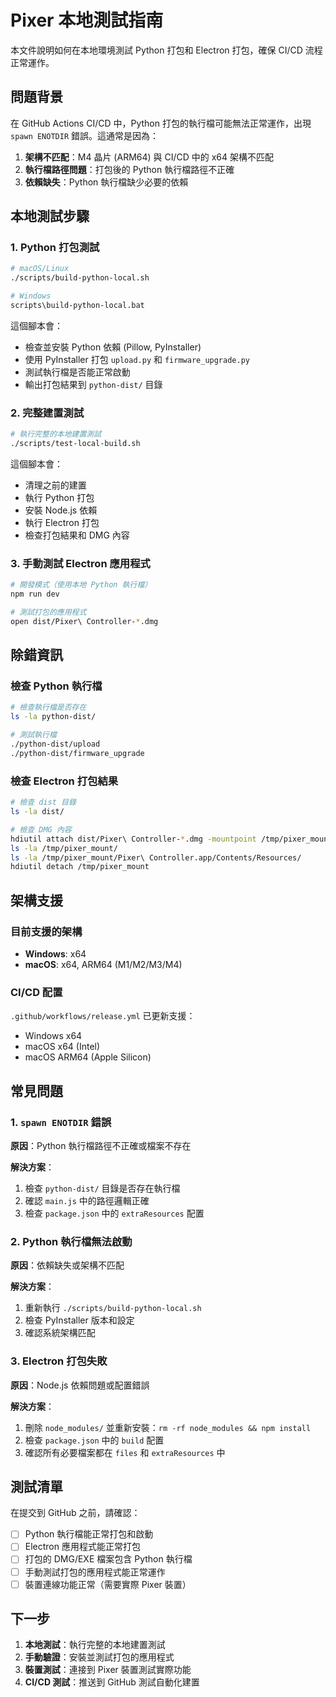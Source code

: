 # Pixer 本地測試指南

本文件說明如何在本地環境測試 Python 打包和 Electron 打包，確保 CI/CD 流程正常運作。

## 問題背景

在 GitHub Actions CI/CD 中，Python 打包的執行檔可能無法正常運作，出現 `spawn ENOTDIR` 錯誤。這通常是因為：

1. **架構不匹配**：M4 晶片 (ARM64) 與 CI/CD 中的 x64 架構不匹配
2. **執行檔路徑問題**：打包後的 Python 執行檔路徑不正確
3. **依賴缺失**：Python 執行檔缺少必要的依賴

## 本地測試步驟

### 1. Python 打包測試

```bash
# macOS/Linux
./scripts/build-python-local.sh

# Windows
scripts\build-python-local.bat
```

這個腳本會：
- 檢查並安裝 Python 依賴 (Pillow, PyInstaller)
- 使用 PyInstaller 打包 `upload.py` 和 `firmware_upgrade.py`
- 測試執行檔是否能正常啟動
- 輸出打包結果到 `python-dist/` 目錄

### 2. 完整建置測試

```bash
# 執行完整的本地建置測試
./scripts/test-local-build.sh
```

這個腳本會：
- 清理之前的建置
- 執行 Python 打包
- 安裝 Node.js 依賴
- 執行 Electron 打包
- 檢查打包結果和 DMG 內容

### 3. 手動測試 Electron 應用程式

```bash
# 開發模式（使用本地 Python 執行檔）
npm run dev

# 測試打包的應用程式
open dist/Pixer\ Controller-*.dmg
```

## 除錯資訊

### 檢查 Python 執行檔

```bash
# 檢查執行檔是否存在
ls -la python-dist/

# 測試執行檔
./python-dist/upload
./python-dist/firmware_upgrade
```

### 檢查 Electron 打包結果

```bash
# 檢查 dist 目錄
ls -la dist/

# 檢查 DMG 內容
hdiutil attach dist/Pixer\ Controller-*.dmg -mountpoint /tmp/pixer_mount
ls -la /tmp/pixer_mount/
ls -la /tmp/pixer_mount/Pixer\ Controller.app/Contents/Resources/
hdiutil detach /tmp/pixer_mount
```

## 架構支援

### 目前支援的架構

- **Windows**: x64
- **macOS**: x64, ARM64 (M1/M2/M3/M4)

### CI/CD 配置

`.github/workflows/release.yml` 已更新支援：
- Windows x64
- macOS x64 (Intel)
- macOS ARM64 (Apple Silicon)

## 常見問題

### 1. `spawn ENOTDIR` 錯誤

**原因**：Python 執行檔路徑不正確或檔案不存在

**解決方案**：
1. 檢查 `python-dist/` 目錄是否存在執行檔
2. 確認 `main.js` 中的路徑邏輯正確
3. 檢查 `package.json` 中的 `extraResources` 配置

### 2. Python 執行檔無法啟動

**原因**：依賴缺失或架構不匹配

**解決方案**：
1. 重新執行 `./scripts/build-python-local.sh`
2. 檢查 PyInstaller 版本和設定
3. 確認系統架構匹配

### 3. Electron 打包失敗

**原因**：Node.js 依賴問題或配置錯誤

**解決方案**：
1. 刪除 `node_modules/` 並重新安裝：`rm -rf node_modules && npm install`
2. 檢查 `package.json` 中的 `build` 配置
3. 確認所有必要檔案都在 `files` 和 `extraResources` 中

## 測試清單

在提交到 GitHub 之前，請確認：

- [ ] Python 執行檔能正常打包和啟動
- [ ] Electron 應用程式能正常打包
- [ ] 打包的 DMG/EXE 檔案包含 Python 執行檔
- [ ] 手動測試打包的應用程式能正常運作
- [ ] 裝置連線功能正常（需要實際 Pixer 裝置）

## 下一步

1. **本地測試**：執行完整的本地建置測試
2. **手動驗證**：安裝並測試打包的應用程式
3. **裝置測試**：連接到 Pixer 裝置測試實際功能
4. **CI/CD 測試**：推送到 GitHub 測試自動化建置
